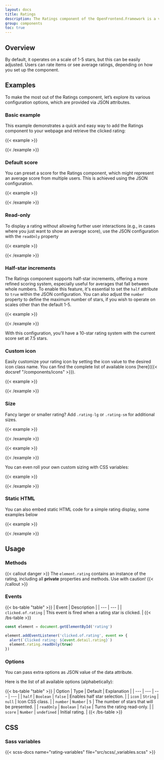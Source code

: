 ```yaml
---
layout: docs
title: Ratings
description: The Ratings component of the OpenFrontend.Framework is a versatile and interactive way to incorporate star ratings into your web applications.
group: components
toc: true
---
```


## Overview
By default, it operates on a scale of 1-5 stars, but this can be easily adjusted. Users can rate items or see average ratings, depending on how you set up the component.

## Examples
To make the most out of the Ratings component, let’s explore its various configuration options, which are provided via JSON attributes.

### Basic example
This example demonstrates a quick and easy way to add the Ratings component to your webpage and retrieve the clicked rating:

{{< example >}}
<div data-of-rating id="rating"></div>

<script>
  const element = document.getElementById('rating');

  element.addEventListener('clicked.of.rating', (event) => {
    alert(`Clicked rating: ${event.detail.rating}`);
    element.rating.readOnly(true);
  });
</script>
{{< /example >}}

### Default score
You can preset a score for the Ratings component, which might represent an average score from multiple users. This is achieved using the JSON configuration.

{{< example >}}
<div data-of-rating='{"score": 3}'></div>
{{< /example >}}

### Read-only
To display a rating without allowing further user interactions (e.g., in cases where you just want to show an average score), use the JSON configuration with the `readOnly` property

{{< example >}}
<div data-of-rating='{"score": 3, "readOnly": true}'></div>
{{< /example >}}

### Half-star increments
The Ratings component supports half-star increments, offering a more refined scoring system, especially useful for averages that fall between whole numbers. To enable this feature, it's essential to set the `half` attribute to `true` within the JSON configuration. You can also adjust the `number` property to define the maximum number of stars, if you wish to operate on scales other than the default 1-5.

{{< example >}}
<div data-of-rating='{"half": true, "number": 10, "score": 7.5}'></div>
{{< /example >}}

With this configuration, you'll have a 10-star rating system with the current score set at 7.5 stars.

### Custom icon

Easily customize your rating icon by setting the icon value to the desired icon class name. You can find the complete list of available icons [here]({{< docsref "/components/icons" >}}).


{{< example >}}
<div class="mb-2">
  <div data-of-rating='{"half": true, "number": 10, "score": 7.5, "icon" : "ofi-heart"}'></div>
</div>
<div>
  <div data-of-rating='{"half": true, "number": 10, "score": 7.5, "icon" : "ofi-heart-fill"}'></div>
</div>
{{< /example >}}

### Size
Fancy larger or smaller rating? Add `.rating-lg` or `.rating-sm` for additional sizes.

{{< example >}}
<div class="rating-lg" data-of-rating='{"score": 3}'></div>
{{< /example >}}

{{< example >}}
<div class="rating-sm" data-of-rating='{"score": 3}'></div>
{{< /example >}}

You can even roll your own custom sizing with CSS variables:

{{< example >}}
<div data-of-rating='{"score": 3}' style="--bs-rating-font-size: .25rem;"></div>
{{< /example >}}


### Static HTML
You can also embed static HTML code for a simple rating display, some examples below

{{< example >}}
<div class="mb-1">
  <div class="rating rating-lg" role="img" aria-label="Rating: 3.5 out of 5 stars">
    <i class="star-on-png" aria-hidden="true"></i>
    <i class="star-on-png" aria-hidden="true"></i>
    <i class="star-on-png" aria-hidden="true"></i>
    <i class="star-half-png" aria-hidden="true"></i>
    <i class="star-off-png" aria-hidden="true"></i>
  </div>
</div>

<div class="mb-1">
  <div class="rating" role="img" aria-label="Rating: 3.5 out of 5 stars">
    <i class="star-on-png" aria-hidden="true"></i>
    <i class="star-on-png" aria-hidden="true"></i>
    <i class="star-on-png" aria-hidden="true"></i>
    <i class="star-half-png" aria-hidden="true"></i>
    <i class="star-off-png" aria-hidden="true"></i>
  </div>
</div>

<div class="mb-4">
  <div class="rating rating-sm" role="img" aria-label="Rating: 3.5 out of 5 stars">
    <i class="star-on-png" aria-hidden="true"></i>
    <i class="star-on-png" aria-hidden="true"></i>
    <i class="star-on-png" aria-hidden="true"></i>
    <i class="star-half-png" aria-hidden="true"></i>
    <i class="star-off-png" aria-hidden="true"></i>
  </div>
</div>

<div class="mb-1">
  <div class="rating rating-lg" role="img" aria-label="Rating: 3.5 out of 5 stars">
    <i class="star-on-png ofi-heart-fill" aria-hidden="true"></i>
    <i class="star-on-png ofi-heart-fill" aria-hidden="true"></i>
    <i class="star-on-png ofi-heart-fill" aria-hidden="true"></i>
    <i class="star-half-png ofi-heart-fill" aria-hidden="true"></i>
    <i class="star-off-png ofi-heart-fill" aria-hidden="true"></i>
  </div>
</div>

<div class="mb-1">
  <div class="rating" role="img" aria-label="Rating: 3.5 out of 5 stars">
    <i class="star-on-png ofi-heart-fill" aria-hidden="true"></i>
    <i class="star-on-png ofi-heart-fill" aria-hidden="true"></i>
    <i class="star-on-png ofi-heart-fill" aria-hidden="true"></i>
    <i class="star-half-png ofi-heart-fill" aria-hidden="true"></i>
    <i class="star-off-png ofi-heart-fill" aria-hidden="true"></i>
  </div>
</div>

<div>
  <div class="rating rating-sm" role="img" aria-label="Rating: 3.5 out of 5 stars">
    <i class="star-on-png ofi-heart-fill" aria-hidden="true"></i>
    <i class="star-on-png ofi-heart-fill" aria-hidden="true"></i>
    <i class="star-on-png ofi-heart-fill" aria-hidden="true"></i>
    <i class="star-half-png ofi-heart-fill" aria-hidden="true"></i>
    <i class="star-off-png ofi-heart-fill" aria-hidden="true"></i>
  </div>
</div>

{{< /example >}}

## Usage

### Methods

{{< callout danger >}}
The `element.rating` contains an instance of the rating, including all **private** properties and methods. Use with caution!
{{< /callout >}}

### Events

{{< bs-table "table" >}}
| Event | Description |
| --- | --- |
| `clicked.of.rating` | This event is fired when a rating star is clicked. |
{{< /bs-table >}}

```js
const element = document.getElementById('rating')

element.addEventListener('clicked.of.rating', event => {
  alert(`Clicked rating: ${event.detail.rating}`)
  element.rating.readOnly(true)
})
```

### Options

You can pass extra options as JSON value of the data attribute.

Here is the list of all available options (alphabetically):

{{< bs-table "table" >}}
| Option | Type | Default | Explanation |
| --- | --- | --- | --- |
| `half` | `Boolean` | `false` | Enables half star selection. |
| `icon` | `String` | `null` | Icon CSS class. |
| `number` | `Number` | `5` | The number of stars that will be presented. |
| `readOnly` | `Boolean` | `false` | Turns the rating read-only. |
| `score` | `Number` | `undefined` | Initial rating. |
{{< /bs-table >}}

## CSS

### Sass variables

{{< scss-docs name="rating-variables" file="src/scss/_variables.scss" >}}
